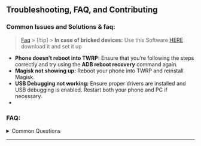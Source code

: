 ## Troubleshooting, FAQ, and Contributing

### Common Issues and Solutions & faq:

> [Faq](https://github.com/g-flame-oss/lenovok8plus-root-guide/docs/faq.md) > [!tip] > **In case of bricked devices:** Use this Software [HERE](https://support.lenovo.com/us/en/downloads/ds101291-rescue-and-smart-assistant-lmsa) download it and set it up

- **Phone doesn’t reboot into TWRP:** Ensure that you’re following the steps correctly and try using the **ADB reboot recovery** command again.
- **Magisk not showing up:** Reboot your phone into TWRP and reinstall Magisk.
- **USB Debugging not working:** Ensure proper drivers are installed and USB debugging is enabled. Restart both your phone and PC if necessary.
-

### FAQ:

<details><summary>Common Questions</summary>
- **Will rooting void my warranty?**  
  Yes, rooting voids the warranty.
- **Can I unroot my Lenovo K8 Plus?**  
  Yes, you can unroot by flashing the stock firmware.

- **Will I lose data during the rooting process?**  
 Yes, unlocking the bootloader and rooting will erase your data. Ensure you back everything up before proceeding.
</details>

---
